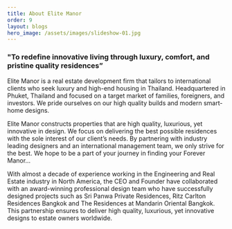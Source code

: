 ```yaml
---
title: About Elite Manor
order: 9
layout: blogs
hero_image: /assets/images/slideshow-01.jpg
---
```


<h3>"To redefine innovative living through luxury, comfort, and pristine quality residences”</h3>

Elite Manor is a real estate development firm that tailors to international clients who seek luxury and high-end housing in Thailand. Headquartered in Phuket, Thailand and focused on a target market of families, foreigners, and investors. We pride ourselves on our high quality builds and modern smart-home designs.

Elite Manor constructs properties that are high quality, luxurious, yet innovative in design. We focus on delivering the best possible residences with the sole interest of our client’s needs. By partnering with industry leading designers and an international management team, we only strive for the best. We hope to be a part of your journey in finding your Forever Manor…

With almost a decade of experience working in the Engineering and Real Estate industry in North America, the CEO and Founder have collaborated with an award-winning professional design team who have successfully designed projects such as Sri Panwa Private Residences, Ritz Carlton Residences Bangkok and The Residences at Mandarin Oriental Bangkok. This partnership ensures to deliver high quality, luxurious, yet innovative designs to estate owners worldwide.

<img class="w-100 shadow-lg" src="{{ '/assets/images/parallax-03.jpg ' | relative_url }}" alt="">
